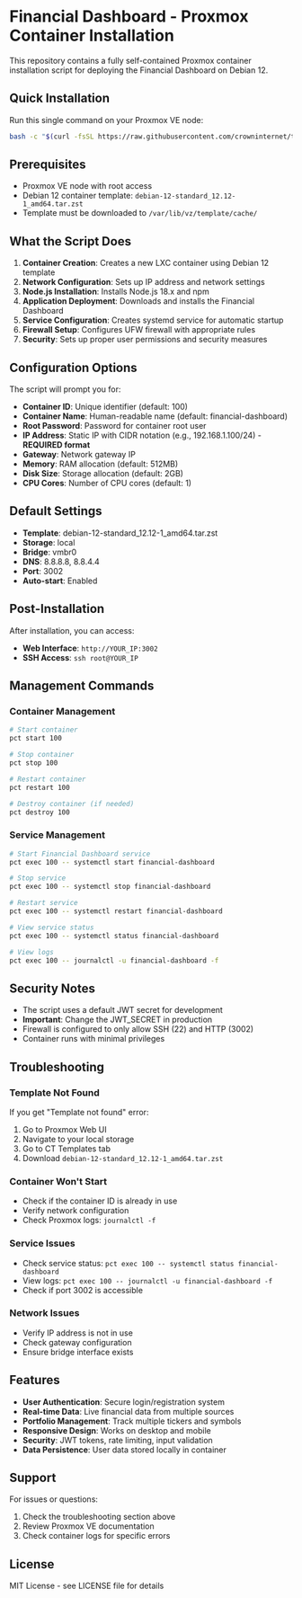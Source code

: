 # Financial Dashboard - Proxmox Container Installation

This repository contains a fully self-contained Proxmox container installation script for deploying the Financial Dashboard on Debian 12.

## Quick Installation

Run this single command on your Proxmox VE node:

```bash
bash -c "$(curl -fsSL https://raw.githubusercontent.com/crowninternet/tickers/main/proxmox-financial-dashboard-v7.sh)"
```

## Prerequisites

- Proxmox VE node with root access
- Debian 12 container template: `debian-12-standard_12.12-1_amd64.tar.zst`
- Template must be downloaded to `/var/lib/vz/template/cache/`

## What the Script Does

1. **Container Creation**: Creates a new LXC container using Debian 12 template
2. **Network Configuration**: Sets up IP address and network settings
3. **Node.js Installation**: Installs Node.js 18.x and npm
4. **Application Deployment**: Downloads and installs the Financial Dashboard
5. **Service Configuration**: Creates systemd service for automatic startup
6. **Firewall Setup**: Configures UFW firewall with appropriate rules
7. **Security**: Sets up proper user permissions and security measures

## Configuration Options

The script will prompt you for:

- **Container ID**: Unique identifier (default: 100)
- **Container Name**: Human-readable name (default: financial-dashboard)
- **Root Password**: Password for container root user
- **IP Address**: Static IP with CIDR notation (e.g., 192.168.1.100/24) - **REQUIRED format**
- **Gateway**: Network gateway IP
- **Memory**: RAM allocation (default: 512MB)
- **Disk Size**: Storage allocation (default: 2GB)
- **CPU Cores**: Number of CPU cores (default: 1)

## Default Settings

- **Template**: debian-12-standard_12.12-1_amd64.tar.zst
- **Storage**: local
- **Bridge**: vmbr0
- **DNS**: 8.8.8.8, 8.8.4.4
- **Port**: 3002
- **Auto-start**: Enabled

## Post-Installation

After installation, you can access:

- **Web Interface**: `http://YOUR_IP:3002`
- **SSH Access**: `ssh root@YOUR_IP`

## Management Commands

### Container Management
```bash
# Start container
pct start 100

# Stop container
pct stop 100

# Restart container
pct restart 100

# Destroy container (if needed)
pct destroy 100
```

### Service Management
```bash
# Start Financial Dashboard service
pct exec 100 -- systemctl start financial-dashboard

# Stop service
pct exec 100 -- systemctl stop financial-dashboard

# Restart service
pct exec 100 -- systemctl restart financial-dashboard

# View service status
pct exec 100 -- systemctl status financial-dashboard

# View logs
pct exec 100 -- journalctl -u financial-dashboard -f
```

## Security Notes

- The script uses a default JWT secret for development
- **Important**: Change the JWT_SECRET in production
- Firewall is configured to only allow SSH (22) and HTTP (3002)
- Container runs with minimal privileges

## Troubleshooting

### Template Not Found
If you get "Template not found" error:
1. Go to Proxmox Web UI
2. Navigate to your local storage
3. Go to CT Templates tab
4. Download `debian-12-standard_12.12-1_amd64.tar.zst`

### Container Won't Start
- Check if the container ID is already in use
- Verify network configuration
- Check Proxmox logs: `journalctl -f`

### Service Issues
- Check service status: `pct exec 100 -- systemctl status financial-dashboard`
- View logs: `pct exec 100 -- journalctl -u financial-dashboard -f`
- Check if port 3002 is accessible

### Network Issues
- Verify IP address is not in use
- Check gateway configuration
- Ensure bridge interface exists

## Features

- **User Authentication**: Secure login/registration system
- **Real-time Data**: Live financial data from multiple sources
- **Portfolio Management**: Track multiple tickers and symbols
- **Responsive Design**: Works on desktop and mobile
- **Security**: JWT tokens, rate limiting, input validation
- **Data Persistence**: User data stored locally in container

## Support

For issues or questions:
1. Check the troubleshooting section above
2. Review Proxmox VE documentation
3. Check container logs for specific errors

## License

MIT License - see LICENSE file for details
